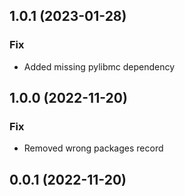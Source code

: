 ## 1.0.1 (2023-01-28)

### Fix

- Added missing pylibmc dependency

## 1.0.0 (2022-11-20)

### Fix

- Removed wrong packages record

## 0.0.1 (2022-11-20)
